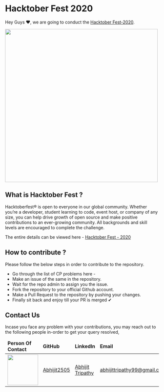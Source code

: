 # Hacktober Fest 2020

Hey Guys ❤, we are going to conduct the [Hacktober Fest-2020](https://hacktoberfest.digitalocean.com/). 

<img src="https://github.com/Developer-Student-Clubs-GGV/Competitive-Programming-Club-Projects/blob/master/Assets/hacktober%20Dockship%20%F0%9F%92%AF.png" height="500">


## What is Hacktober Fest ?
Hacktoberfest® is open to everyone in our global community. Whether you’re a developer, student learning to code, event host, or company of any size, you can help drive growth of open source and make positive contributions to an ever-growing community. All backgrounds and skill levels are encouraged to complete the challenge.

The entire details can be viewed here - [Hacktober Fest - 2020](https://hacktoberfest.digitalocean.com/)

## How to contribute ?

Please follow the below steps in order to contribute to the repository.

* Go through the list of CP problems here - 
* Make an issue of the same in the repository.
* Wait for the repo admin to assign you the issue.
* Fork the repository to your official Github account.
* Make a Pull Request to the repository by pushing your changes.
* Finally sit back and enjoy till your PR is merged ✔

## Contact Us
Incase you face any problem with your contributions, you may reach out to the following people in-order to get your query resolved,

<table>
    <thead>
      <td>
        <b>Person Of Contact</b>
      </td>
      <td>
        <b>GitHub</b>
      </td>
      <td>
        <b>LinkedIn</b>
      </td>
      <td>
        <b>Email</b>
      </td>
      <td>
        <b>Position</b>
      </td>
    </thead>
    <tr>
    <td>
      <img src ="https://media-exp1.licdn.com/dms/image/C4D03AQFqEJSK9u-HNQ/profile-displayphoto-shrink_400_400/0?e=1606953600&v=beta&t=toBo0MrbtV7vQekhxr-NO27-HvXrUu0FCcR5WcWuZww" height="100""
    </td>
    <td>
     <a href="https://github.com/Abhijit2505">Abhijit2505</a>
    </td>
      <td>
        <a href="https://www.linkedin.com/in/abhijit-tripathy-415912187/">Abhijit Tripathy</a>
    </td>
    <td>
       <a href="mailto:abhijittripathy99@gmail.com">abhijittripathy99@gmail.com</a>
    </td>
        <td>
      Project Manager & Head Of Operations
    </td>
  </tr>
  </table>
